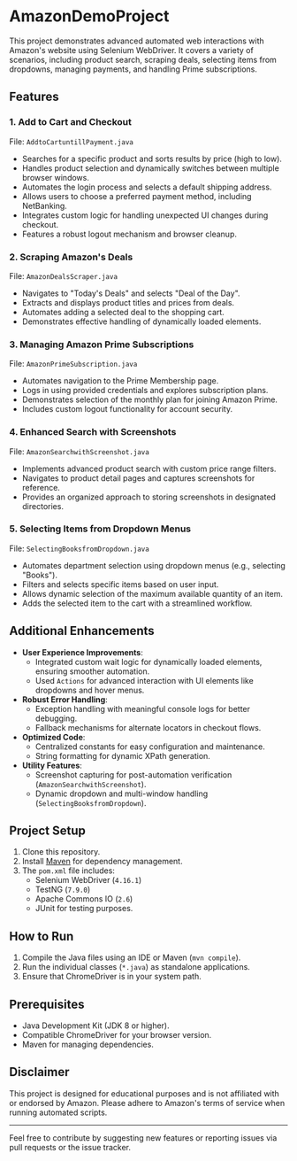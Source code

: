 # AmazonDemoProject

This project demonstrates advanced automated web interactions with Amazon's website using Selenium WebDriver. 
It covers a variety of scenarios, including product search, scraping deals, selecting items from dropdowns, managing payments, and handling Prime subscriptions.

## Features

### **1. Add to Cart and Checkout**
File: `AddtoCartuntillPayment.java`
- Searches for a specific product and sorts results by price (high to low).
- Handles product selection and dynamically switches between multiple browser windows.
- Automates the login process and selects a default shipping address.
- Allows users to choose a preferred payment method, including NetBanking.
- Integrates custom logic for handling unexpected UI changes during checkout.
- Features a robust logout mechanism and browser cleanup.

### **2. Scraping Amazon's Deals**
File: `AmazonDealsScraper.java`
- Navigates to "Today's Deals" and selects "Deal of the Day".
- Extracts and displays product titles and prices from deals.
- Automates adding a selected deal to the shopping cart.
- Demonstrates effective handling of dynamically loaded elements.

### **3. Managing Amazon Prime Subscriptions**
File: `AmazonPrimeSubscription.java`
- Automates navigation to the Prime Membership page.
- Logs in using provided credentials and explores subscription plans.
- Demonstrates selection of the monthly plan for joining Amazon Prime.
- Includes custom logout functionality for account security.

### **4. Enhanced Search with Screenshots**
File: `AmazonSearchwithScreenshot.java`
- Implements advanced product search with custom price range filters.
- Navigates to product detail pages and captures screenshots for reference.
- Provides an organized approach to storing screenshots in designated directories.

### **5. Selecting Items from Dropdown Menus**
File: `SelectingBooksfromDropdown.java`
- Automates department selection using dropdown menus (e.g., selecting "Books").
- Filters and selects specific items based on user input.
- Allows dynamic selection of the maximum available quantity of an item.
- Adds the selected item to the cart with a streamlined workflow.

## Additional Enhancements
- **User Experience Improvements**:
  - Integrated custom wait logic for dynamically loaded elements, ensuring smoother automation.
  - Used `Actions` for advanced interaction with UI elements like dropdowns and hover menus.
- **Robust Error Handling**:
  - Exception handling with meaningful console logs for better debugging.
  - Fallback mechanisms for alternate locators in checkout flows.
- **Optimized Code**:
  - Centralized constants for easy configuration and maintenance.
  - String formatting for dynamic XPath generation.
- **Utility Features**:
  - Screenshot capturing for post-automation verification (`AmazonSearchwithScreenshot`).
  - Dynamic dropdown and multi-window handling (`SelectingBooksfromDropdown`).

## Project Setup
1. Clone this repository.
2. Install [Maven](https://maven.apache.org/) for dependency management.
3. The `pom.xml` file includes:
   - Selenium WebDriver (`4.16.1`)
   - TestNG (`7.9.0`)
   - Apache Commons IO (`2.6`)
   - JUnit for testing purposes.

## How to Run
1. Compile the Java files using an IDE or Maven (`mvn compile`).
2. Run the individual classes (`*.java`) as standalone applications.
3. Ensure that ChromeDriver is in your system path.

## Prerequisites
- Java Development Kit (JDK 8 or higher).
- Compatible ChromeDriver for your browser version.
- Maven for managing dependencies.

## Disclaimer
This project is designed for educational purposes and is not affiliated with or endorsed by Amazon. Please adhere to Amazon's terms of service when running automated scripts.

---

Feel free to contribute by suggesting new features or reporting issues via pull requests or the issue tracker.
